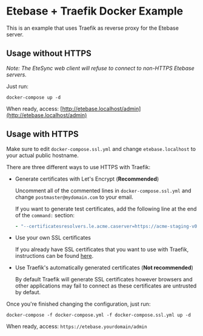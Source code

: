 # Etebase + Traefik Docker Example

This is an example that uses Traefik as reverse proxy for the Etebase server.

## Usage without HTTPS

_Note: The EteSync web client will refuse to connect to non-HTTPS Etebase servers._

Just run:

```console
docker-compose up -d
```

When ready, access: [http://etebase.localhost/admin](http://etebase.localhost/admin)

## Usage with HTTPS
Make sure to edit `docker-compose.ssl.yml` and change `etebase.localhost` to your actual public hostname.

There are three different ways to use HTTPS with Traefik:

- Generate certificates with Let's Encrypt (**Recommended**)

  Uncomment all of the commented lines in `docker-compose.ssl.yml` and change `postmaster@mydomain.com` to your email.

  If you want to generate test certificates, add the following line at the end of the `command:` section:
  ```yml
  - "--certificatesresolvers.le.acme.caserver=https://acme-staging-v02.api.letsencrypt.org/directory"
  ```
  
- Use your own SSL certificates

  If you already have SSL certificates that you want to use with Traefik, instructions can be found [here](https://doc.traefik.io/traefik/https/tls/#user-defined).

- Use Traefik's automatically generated certificates (**Not recommended**)

  By default Traefik will generate SSL certificates however browsers and other applications may fail to connect as these certificates are untrusted by defaut.

Once you're finished changing the configuration, just run:

```console
docker-compose -f docker-compose.yml -f docker-compose.ssl.yml up -d
```

When ready, access: `https://etebase.yourdomain/admin`
